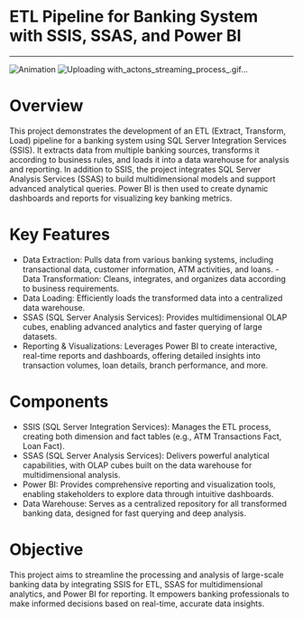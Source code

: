 # ETL Pipeline for Banking System with SSIS, SSAS, and Power BI
----
![Animation](https://github.com/user-attachments/assets/0709ddc5-51b9-4ce7-8ef4-b840d387767b)
![Uploading with_actons_streaming_process_.gif…]()


# Overview
This project demonstrates the development of an ETL (Extract, Transform, Load) pipeline for a banking system using SQL Server Integration Services (SSIS). It extracts data from multiple banking sources, transforms it according to business rules, and loads it into a data warehouse for analysis and reporting.
In addition to SSIS, the project integrates SQL Server Analysis Services (SSAS) to build multidimensional models and support advanced analytical queries. Power BI is then used to create dynamic dashboards and reports for visualizing key banking metrics.

# Key Features
- Data Extraction: Pulls data from various banking systems, including transactional data, customer information, ATM activities, and loans.
-Data Transformation: Cleans, integrates, and organizes data according to business requirements.
- Data Loading: Efficiently loads the transformed data into a centralized data warehouse.
- SSAS (SQL Server Analysis Services): Provides multidimensional OLAP cubes, enabling advanced analytics and faster querying of large datasets.
- Reporting & Visualizations: Leverages Power BI to create interactive, real-time reports and dashboards, offering detailed insights into transaction volumes, loan details, branch performance, and more.

# Components
- SSIS (SQL Server Integration Services): Manages the ETL process, creating both dimension and fact tables (e.g., ATM Transactions Fact, Loan Fact).
- SSAS (SQL Server Analysis Services): Delivers powerful analytical capabilities, with OLAP cubes built on the data warehouse for multidimensional analysis.
- Power BI: Provides comprehensive reporting and visualization tools, enabling stakeholders to explore data through intuitive dashboards.
- Data Warehouse: Serves as a centralized repository for all transformed banking data, designed for fast querying and deep analysis.

# Objective
This project aims to streamline the processing and analysis of large-scale banking data by integrating SSIS for ETL, SSAS for multidimensional analytics, and Power BI for reporting. It empowers banking professionals to make informed decisions based on real-time, accurate data insights.
